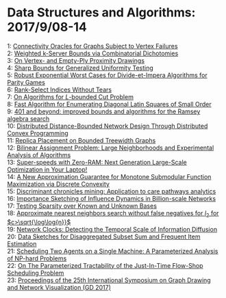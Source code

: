 # Data Structures and Algorithms: 2017/9/08-14  
1: [Connectivity Oracles for Graphs Subject to Vertex Failures](https://doi.org/10.48550/arXiv.1607.06865)  
2: [Weighted k-Server Bounds via Combinatorial Dichotomies](https://doi.org/10.48550/arXiv.1704.03318)  
3: [On Vertex- and Empty-Ply Proximity Drawings](https://doi.org/10.48550/arXiv.1708.09233)  
4: [Sharp Bounds for Generalized Uniformity Testing](https://doi.org/10.48550/arXiv.1709.02087)  
5: [Robust Exponential Worst Cases for Divide-et-Impera Algorithms for  Parity Games](https://doi.org/10.48550/arXiv.1709.02099)  
6: [Rank-Select Indices Without Tears](https://doi.org/10.48550/arXiv.1709.02377)  
7: [On Algorithms for $L$-bounded Cut Problem](https://doi.org/10.48550/arXiv.1705.02390)  
8: [Fast Algorithm for Enumerating Diagonal Latin Squares of Small Order](https://doi.org/10.48550/arXiv.1709.02599)  
9: [401 and beyond: improved bounds and algorithms for the Ramsey algebra  search](https://doi.org/10.48550/arXiv.1609.01817)  
10: [Distributed Distance-Bounded Network Design Through Distributed Convex  Programming](https://doi.org/10.48550/arXiv.1703.07417)  
11: [Replica Placement on Bounded Treewidth Graphs](https://doi.org/10.48550/arXiv.1705.00145)  
12: [Bilinear Assignment Problem: Large Neighborhoods and Experimental  Analysis of Algorithms](https://doi.org/10.48550/arXiv.1707.07057)  
13: [Super-speeds with Zero-RAM: Next Generation Large-Scale Optimization in  Your Laptop!](https://doi.org/10.48550/arXiv.1709.02500)  
14: [A New Approximation Guarantee for Monotone Submodular Function  Maximization via Discrete Convexity](https://doi.org/10.48550/arXiv.1709.02910)  
15: [Discriminant chronicles mining: Application to care pathways analytics](https://doi.org/10.48550/arXiv.1709.03309)  
16: [Importance Sketching of Influence Dynamics in Billion-scale Networks](https://doi.org/10.48550/arXiv.1709.03565)  
17: [Testing Sparsity over Known and Unknown Bases](https://doi.org/10.48550/arXiv.1608.01275)  
18: [Approximate nearest neighbors search without false negatives for $l_2$  for $c>\sqrt{\log\log{n}}$](https://doi.org/10.48550/arXiv.1708.06395)  
19: [Network Clocks: Detecting the Temporal Scale of Information Diffusion](https://doi.org/10.48550/arXiv.1709.04015)  
20: [Data Sketches for Disaggregated Subset Sum and Frequent Item Estimation](https://doi.org/10.48550/arXiv.1709.04048)  
21: [Scheduling Two Agents on a Single Machine: A Parameterized Analysis of  NP-hard Problems](https://doi.org/10.48550/arXiv.1709.04161)  
22: [On The Parameterized Tractability of the Just-In-Time Flow-Shop  Scheduling Problem](https://doi.org/10.48550/arXiv.1709.04169)  
23: [Proceedings of the 25th International Symposium on Graph Drawing and  Network Visualization (GD 2017)](https://doi.org/10.48550/arXiv.1709.04228)  